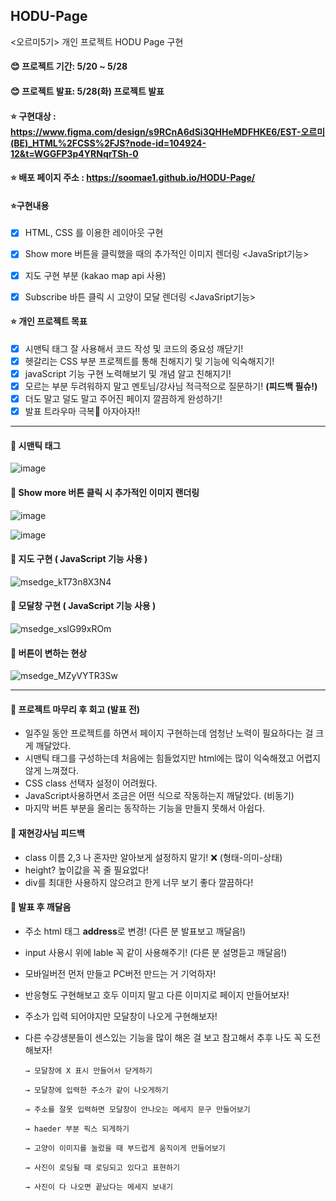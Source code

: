 ## HODU-Page
<오르미5기> 개인 프로젝트 HODU Page 구현

#### 😊 프로젝트 기간: 5/20 ~ 5/28
#### 😊 프로젝트 발표: 5/28(화) 프로젝트 발표

#### ⭐ 구현대상 : https://www.figma.com/design/s9RCnA6dSi3QHHeMDFHKE6/EST-오르미(BE)_HTML%2FCSS%2FJS?node-id=104924-12&t=WGGFP3p4YRNqrTSh-0
#### ⭐ 배포 페이지 주소 : https://soomae1.github.io/HODU-Page/

#### ⭐구현내용
- [x] HTML, CSS 를 이용한 레이아웃 구현
- [x] Show more 버튼을 클릭했을 때의 추가적인 이미지 렌더링 <JavaSript기능>
- [x] 지도 구현 부분 (kakao map api 사용)
- [x] Subscribe 바튼 클릭 시 고양이 모달 렌더링 <JavaSript기능>


#### ⭐ 개인 프로젝트 목표
- [x] 시맨틱 태그 잘 사용해서 코드 작성 및 코드의 중요성 깨닫기!
- [x] 헷갈리는 CSS 부분 프로젝트를 통해 친해지기 및 기능에 익숙해지기!
- [x] javaScript 기능 구현 노력해보기 및 개념 알고 친해지기!
- [x] 모르는 부분 두려워하지 말고 멘토님/강사님 적극적으로 질문하기! **(피드백 필슈!)**
- [x] 더도 말고 덜도 말고 주어진 페이지 깔끔하게 완성하기!
- [x] 발표 트라우마 극복👩 아자아자!!

***
  



#### 🔗 시맨틱 태그 
   
![image](https://github.com/soomae1/HODU-Page/assets/168793000/49249a33-a749-499a-93e6-9e5b4937f7e8)



#### 🔗 Show more 버튼 클릭 시 추가적인 이미지 랜더링 

![image](https://github.com/soomae1/HODU-Page/assets/168793000/378025f0-705b-446c-8198-48f8b7917b20) 

                                            

![image](https://github.com/soomae1/HODU-Page/assets/168793000/ba458986-1f86-4191-b52c-65bc2c130f26)



#### 🔗 지도 구현 ( JavaScript 기능 사용 )

![msedge_kT73n8X3N4](https://github.com/soomae1/HODU-Page/assets/168793000/8c25b693-534a-45cc-9c50-50976804a48f)



#### 🔗 모달창 구현 ( JavaScript 기능 사용 )
   
![msedge_xslG99xROm](https://github.com/soomae1/HODU-Page/assets/168793000/21337e7d-d2d3-464d-8621-54b868a71db1)



#### 🔗 버튼이 변하는 현상
   
![msedge_MZyVYTR3Sw](https://github.com/soomae1/HODU-Page/assets/168793000/f0ece436-2028-4e53-b51a-e64c3bc9d7a4)



***




#### 🐥 프로젝트 마무리 후 회고 (발표 전)
- 일주일 동안 프로젝트를 하면서 페이지 구현하는데 엄청난 노력이 필요하다는 걸 크게 깨달았다.
- 시맨틱 태그를 구성하는데 처음에는 힘들었지만 html에는 많이 익숙해졌고 어렵지 않게 느껴졌다.
- CSS class 선택자 설정이 어려웠다.
- JavaScript사용하면서 조금은 어떤 식으로 작동하는지 깨달았다. (비동기)
- 마지막 버튼 부분을 올리는 동작하는 기능을 만들지 못해서 아쉽다.


#### 🐥 재현강사님 피드백 
- class 이름 2,3 나 혼자만 알아보게 설정하지 말기! ❌ (형태-의미-상태)
- height? 높이값을 꼭 줄 필요없다!
- div를 최대한 사용하지 않으려고 한게 너무 보기 좋다 깔끔하다!


#### 🐥 발표 후 깨달음

- 주소 html 태그 **address**로 변경! (다른 분 발표보고 깨달음!)
- input 사용시 위에 lable 꼭 같이 사용해주기! (다른 분 설명듣고 깨달음!)
- 모바일버전 먼저 만들고 PC버전 만드는 거 기억하자!
- 반응형도 구현해보고 호두 이미지 말고 다른 이미지로 페이지 만들어보자!
- 주소가 입력 되어야지만 모달창이 나오게 구현해보자!
- 다른 수강생분들이 센스있는 기능을 많이 해온 걸 보고 참고해서 추후 나도 꼭 도전해보자!

      → 모달창에 X 표시 만들어서 닫게하기

      → 모달창에 입력한 주소가 같이 나오게하기 

      → 주소를 잘못 입력하면 모달창이 안나오는 메세지 문구 만들어보기

      → haeder 부분 픽스 되게하기

      → 고양이 이미지를 눌렀을 때 부드럽게 움직이게 만들어보기

      → 사진이 로딩될 때 로딩되고 있다고 표현하기

      → 사진이 다 나오면 끝났다는 메세지 보내기


